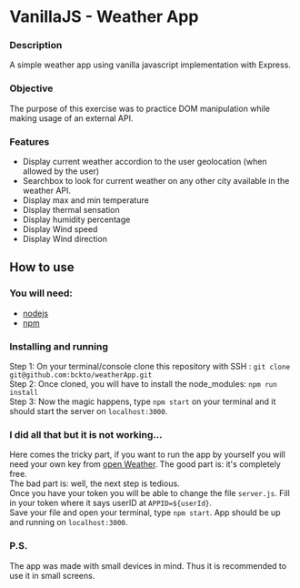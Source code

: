 # VanillaJS - Weather App

### Description 
A simple weather app using vanilla javascript implementation with Express.

### Objective 
The purpose of this exercise was to practice DOM manipulation while making usage of an external API.

### Features 
- Display current weather accordion to the user geolocation (when allowed by the user)
- Searchbox to look for current weather on any other city available in the weather API. 
- Display max and min temperature 
- Display thermal sensation
- Display humidity percentage
- Display Wind speed 
- Display Wind direction 

## How to use

### You will need: 
- [nodejs](https://nodejs.org/en/)
- [npm](https://www.npmjs.com/)

### Installing and running 

Step 1: On your terminal/console clone this repository with SSH : `git clone git@github.com:bckto/weatherApp.git`  
Step 2: Once cloned, you will have to install the node_modules: `npm run install`  
Step 3: Now the magic happens, type `npm start` on your terminal and it should start the server on `localhost:3000`.  

### I did all that but it is not working... 

Here comes the tricky part, if you want to run the app by yourself you will need your own key from [open Weather](https://openweathermap.org/).
The good part is: it's completely free.   
The bad part is: well, the next step is tedious.  
Once you have your token you will be able to change the file `server.js`.
Fill in your token where it says userID at `APPID=${userId}`.  
Save your file and open your terminal, type `npm start`. 
App should be up and running on `localhost:3000`. 

### P.S.
The app was made with small devices in mind. Thus it is recommended to use it in small screens.
